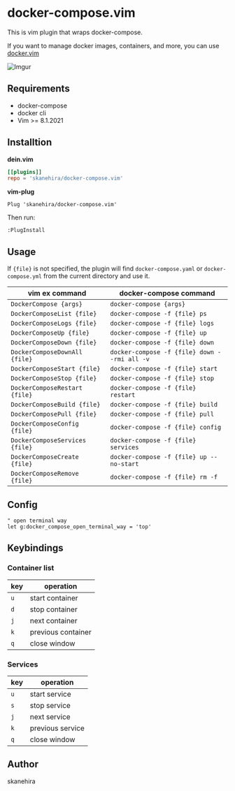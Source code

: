 # docker-compose.vim
This is vim plugin that wraps docker-compose.

If you want to manage docker images, containers, and more,
you can use [docker.vim](https://github.com/skanehira/docker.vim)

![Imgur](https://imgur.com/8svyqMN.gif)

## Requirements
- docker-compose
- docker cli
- Vim >= 8.1.2021

## Installtion

**dein.vim**

```toml
[[plugins]]
repo = 'skanehira/docker-compose.vim'
```

**vim-plug**

```
Plug 'skanehira/docker-compose.vim'
```

Then run:
```
:PlugInstall
```

## Usage
If `{file}` is not specified, the plugin will find
`docker-compose.yaml` or `docker-compose.yml` from the current directory and use it.

| vim ex command                 | docker-compose command                       |
|--------------------------------|----------------------------------------------|
| `DockerCompose {args}`         | `docker-compose {args}`                      |
| `DockerComposeList {file}`     | `docker-compose -f {file} ps`                |
| `DockerComposeLogs {file}`     | `docker-compose -f {file} logs`              |
| `DockerComposeUp {file}`       | `docker-compose -f {file} up`                |
| `DockerComposeDown {file}`     | `docker-compose -f {file} down`              |
| `DockerComposeDownAll {file}`  | `docker-compose -f {file} down --rmi all -v` |
| `DockerComposeStart {file}`    | `docker-compose -f {file} start`             |
| `DockerComposeStop {file}`     | `docker-compose -f {file} stop`              |
| `DockerComposeRestart {file}`  | `docker-compose -f {file} restart`           |
| `DockerComposeBuild {file}`    | `docker-compose -f {file} build`             |
| `DockerComposePull {file}`     | `docker-compose -f {file} pull`              |
| `DockerComposeConfig {file}`   | `docker-compose -f {file} config`            |
| `DockerComposeServices {file}` | `docker-compose -f {file} services`          |
| `DockerComposeCreate {file}`   | `docker-compose -f {file} up --no-start`     |
| `DockerComposeRemove {file}`   | `docker-compose -f {file} rm -f`             |

## Config
```vim
" open terminal way
let g:docker_compose_open_terminal_way = 'top'
```

## Keybindings

### Container list

| key   | operation          |
|-------|--------------------|
| `u`   | start container    |
| `d`   | stop container     |
| `j`   | next container     |
| `k`   | previous container |
| `q`   | close window       |

### Services

| key   | operation        |
|-------|------------------|
| `u`   | start service    |
| `s`   | stop service     |
| `j`   | next service     |
| `k`   | previous service |
| `q`   | close window     |

## Author
skanehira
